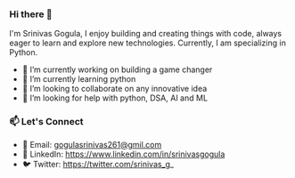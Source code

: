 ### Hi there 👋


I'm Srinivas Gogula, I enjoy building and creating things with code, always eager to learn and explore new technologies. Currently, I am  specializing in Python.

- 🔭 I’m currently working on building a game changer
- 🌱 I’m currently learning python
- 👯 I’m looking to collaborate on any innovative idea 
- 🤔 I’m looking for help with python, DSA, AI and ML 

### 📫 Let's Connect

- 📧 Email: gogulasrinivas261@gmil.com
- 🔗 LinkedIn: https://www.linkedin.com/in/srinivasgogula
- 🐦 Twitter: https://twitter.com/srinivas_g_

